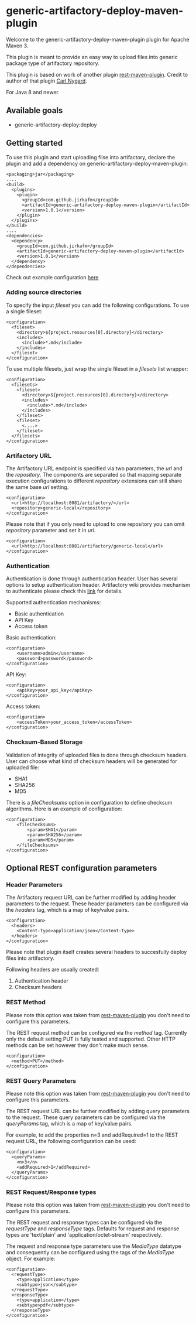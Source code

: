 # generic-artifactory-deploy-maven-plugin

Welcome to the generic-artifactory-deploy-maven-plugin plugin for Apache Maven 3.

This plugin is meant to provide an easy way to upload files into generic
package type of artifactory repository.

This plugin is based on work of another plugin [rest-maven-plugin](https://github.com/cjnygard/rest-maven-plugin). 
Credit to author of that plugin [Carl Nygard](https://github.com/cjnygard).

For Java 8 and newer.

## Available goals

 * generic-artifactory-deploy:deploy


## Getting started

To use this plugin and start uploading filse into artifactory,
declare the plugin and add a dependency on generic-artifactory-deploy-maven-plugin:

    <packaging>jar</packaging>
    ....
    <build>
      <plugins>
        <plugin>
          <groupId>com.github.jirkafm</groupId>
          <artifactId>generic-artifactory-deploy-maven-plugin</artifactId>
          <version>1.0.1</version>
        </plugin>
      </plugins>
    </build>
    ....
    <dependencies>
      <dependency>
        <groupId>com.github.jirkafm</groupId>
        <artifactId>generic-artifactory-deploy-maven-plugin</artifactId>
        <version>1.0.1</version>
      </dependency>
    </dependencies>

Check out example configuration [here](src/test/resources/unit/deploy-project/pom.xml)

### Adding source directories

To specify the input *fileset* you can add the following
configurations.  To use a single fileset:

    <configuration>
      <fileset>
        <directory>${project.resources[0].directory}</directory>
        <includes>
          <include>*.md</include>
        </includes>
      </fileset>
    </configuration>

To use multiple filesets, just wrap the single fileset in a *filesets*
list wrapper:

    <configuration>
      <filesets>
        <fileset>
          <directory>${project.resources[0].directory}</directory>
          <includes>
            <include>*.md</include>
          </includes>
        </fileset>
        <fileset>
          <....>
        </fileset>
      </filesets>
    </configuration>

### Artifactory URL

The Artifactory URL endpoint is specified via two parameters, the *url*
and the *repository*.  The components are separated so that mapping
separate execution configurations to different *repository* extensions
can still share the same base *url* setting.

    <configuration>
      <url>http://localhost:8081/artifactory/</url>
      <repository>generic-local</repository>
    </configuration>

Please note that if you only need to upload to one repository you
can omit *repository* parameter and set it in *url*.

    <configuration>
      <url>http://localhost:8081/artifactory/generic-local</url>
    </configuration>

### Authentication

Authentication is done through authentication header. User has several options to setup authentication header.
Artifactory wiki provides mechanism to authenticate please check this [link](https://www.jfrog.com/confluence/display/RTF/Artifactory+REST+API#ArtifactoryRESTAPI-Authentication) for details. 

Supported authentication mechanisms:
* Basic authentication 
* API Key
* Access token

Basic authentication:

    <configuration>
		<username>admin</username>
		<password>password</password>
    </configuration>

API Key:	
	
    <configuration>
		<apiKey>your_api_key</apiKey>
    </configuration>

Access token:	
	
    <configuration>
		<accessToken>your_access_token</accessToken>
    </configuration>

### Checksum-Based Storage

Validation of integrity of uploaded files is done through checksum headers. User can choose what kind of checksum headers will be 
generated for uploaded file: 

* SHA1
* SHA256
* MD5

There is a *fileChecksums* option in configuration to define checksum algorithms. Here is an example of configuration:

    <configuration>
		<fileChecksums>
			<param>SHA1</param>
			<param>SHA256</param>
			<param>MD5</param>
		</fileChecksums>
    </configuration>

## Optional REST configuration parameters

### Header Parameters

The Artifactory request URL can be further modified by adding header
parameters to the request.  These header parameters can be configured
via the *headers* tag, which is a map of key/value pairs.

    <configuration>
      <headers>
        <Content-Type>application/json</Content-Type>
      </headers>
    </configuration>
    
Please note that plugin itself creates several headers to succesfully
deploy files into artifactory. 

Following headers are usually created:

1. Authentication header
1. Checksum headers

### REST Method

Please note this option was taken from [rest-maven-plugin](https://github.com/cjnygard/rest-maven-plugin) you don't need
to configure this parameters. 

The REST request method can be configured via the *method* tag.
Currently only the default setting PUT is fully tested and supported.
Other HTTP methods can be set however they don't make much sense.

    <configuration>
      <method>PUT</method>
    </configuration>

### REST Query Parameters

Please note this option was taken from [rest-maven-plugin](https://github.com/cjnygard/rest-maven-plugin) you don't need
to configure this parameters. 

The REST request URL can be further modified by adding query
parameters to the request.  These query parameters can be configured
via the *queryParams* tag, which is a map of key/value pairs.

For example, to add the properties n=3 and addRequired=1 to the REST
request URL, the following configuration can be used:

    <configuration>
      <queryParams>
        <n>3</n>
        <addRequired>1</addRequired>
      </queryParams>
    </configuration>
    
### REST Request/Response types

Please note this option was taken from [rest-maven-plugin](https://github.com/cjnygard/rest-maven-plugin) you don't need
to configure this parameters. 

The REST request and response types can be configured via the
*requestType* and *responseType* tags.  Defaults for request and
response types are 'text/plain' and 'application/octet-stream'
respectively.

The request and response type parameters use the *MediaType* datatype
and consequently can be configured using the tags of the *MediaType*
object.  For example:

    <configuration>
      <requestType>
        <type>application</type>
        <subtype>json</subtype>
      </requestType>
      <responseType>
        <type>application</type>
        <subtype>pdf</subtype>
      </responseType>
    </configuration>

